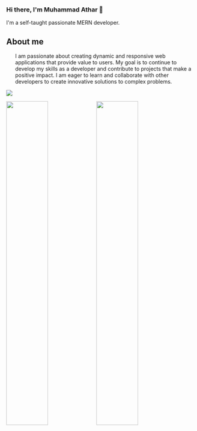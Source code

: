 ### Hi there, I'm Muhammad Athar 👋
<p>I'm a self-taught passionate MERN developer.</p>
<h2>About me</h2>
<ul>
  I am passionate about creating dynamic and responsive web applications that provide value to users. My goal is to continue to develop my skills as a developer and contribute to projects that make a positive impact. I am eager to learn and collaborate with other developers to create innovative solutions to complex problems.
</ul>

<p align="left">
  <a href="https://skillicons.dev">
    <img src="https://skillicons.dev/icons?i=js,typesrcipt,beekeeper,nestjs,prisma,expressjs,nodejs,react,html,bootstrap,mongodb,php,laravel,mysql,sequelize,postgresql,git,docker,vercel," />
  </a>
</p>
<img align="left" width="47%" src="https://github-readme-stats.vercel.app/api?username=Muhammad-athar105&show_icons=true" />
<img align="left" width="47%" src="https://github-readme-stats.vercel.app/api/top-langs/?username=Muhammad-athar105&layout=compact" />


